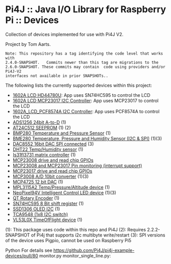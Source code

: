 Pi4J :: Java I/O Library for Raspberry Pi :: Devices
====================================================

Collection of devices implemented for use with Pi4J V2.

Project by Tom Aarts.

```text
Note: This repository has a tag identifying the code level that works with
2.4.0-SNAPSHOT.   Commits newer than this tag are migrations to the 
2.6.0-SNAPSHOT. These commits may contain  code using providers and/or Pi4J-V2
interfaces not available in prior SNAPSHOTs.. 
```
The following lists the currently supported devices within this project:

* [1602A LCD  HD44780U](src/main/java/com/pi4j/devices/hd44780u_lcd1602a/README.md): App uses SN74HC595 to control the LCD
* [1602A LCD MCP23017 I2C  Controller](src/main/java/com/pi4j/devices/mcp23017_lcd1602a/README.md): App uses MCP23017 to control the LCD
* [1602A_LCD_PCF8574A I2C  Controller](src/main/java/com/pi4j/devices/pcf8574a_lcd1602a/README.md): App uses PCF8574A to control the LCD
* [ADS1256 24bit A-to-D](src/main/java/com/pi4j/devices/ads1256/README.md) (1)
* [AT24C512 SEEPROM](src/main/java/com/pi4j/devices/at24c512/README.md) (1) (2)
* [BMP280  Temperature and Pressure Sensor](src/main/java/com/pi4j/devices/bmp280/README.md) (1)
* [BME280  Temperature, Pressure and Humidity Sensor (I2C & SPI)](src/main/java/com/pi4j/devices/bme280/README.md) (1)(3)
* [DAC8552  16bit DAC  SPI connected](src/main/java/com/pi4j/devices/dac8552/README.md) (3)
* [DHT22 Temp/Humidity sensor](src/main/java/com/pi4j/devices/dht22/README.md) (1)
* [Is31fl3731 matrix controller](src/main/java/com/pi4j/devices/is31Fl37Matrix/README.md) (1)
* [MCP23008 drive and read chip GPIOs](src/main/java/com/pi4j/devices/mcp23008/README.md)
* [MCP23008 and MCP23017 Pin monitoring (interrupt support)](src/main/java/com/pi4j/devices/mcp23xxxApplication/README.md)
* [MCP23017 drive and read chip GPIOs](src/main/java/com/pi4j/devices/mcp23017/README.md)
* [MCP3008 A/D 10bit converter](src/main/java/com/pi4j/devices/mcp3008/README.md) (1)(3)
* [MCP4725  12 bit DAC](src/main/java/com/pi4j/devices/mcp4725/README.md) (1)
* [MPL3115A2 Temp/Pressure/Altitude device](src/main/java/com/pi4j/devices/mpl3115a2/README.md) (1)
* [NeoPixel94V  Intelligent Control LED device](src/main/java/com/pi4j/devices/neopixel94v/README.md) (1)(3)
* [QT Rotary Encoder](src/main/java/com/pi4j/devices/rotary_encoder/README.md) (1)
* [SN74HC595 8 Bit shift register](src/main/java/com/pi4j/devices/sn74hc595/README.md) (1)
* [SSD1306 OLED I2C](src/main/java/com/pi4j/devices/ssd1306/README.md) (1)
* [TCA9548 (1x8 I2C switch)](src/main/java/com/pi4j/devices/tca9548/README.md)
* [VL53L0X TimeOfFlight device](src/main/java/com/pi4j/devices/vl53L0X/README.md) (1)


 
(1): This package uses code within this repo and Pi4J
(2): Requires 2.2.2-SNAPSHOT of Pi4j that supports i2c multibyte write/restart
(3): SPI versions of the device uses Pigpio, cannot be used on Raspberry Pi5


Python
For details see https://github.com/Pi4J/pi4j-example-devices/pull/80
monitor.py
monitor_single_line.py:


